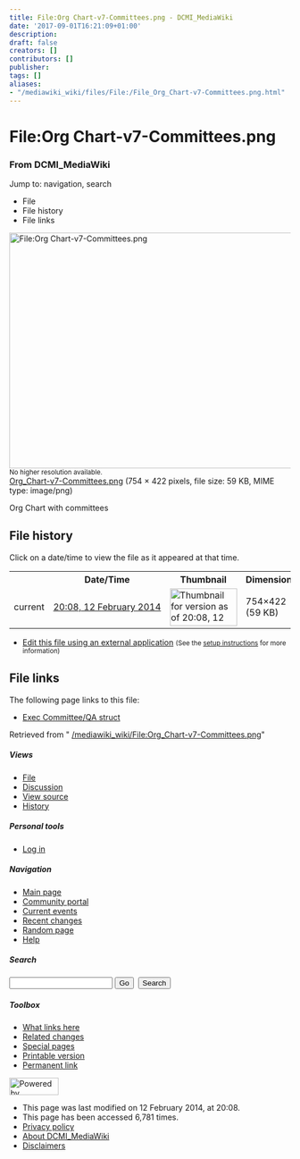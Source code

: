 ```yaml
---
title: File:Org Chart-v7-Committees.png - DCMI_MediaWiki
date: '2017-09-01T16:21:09+01:00'
description: 
draft: false
creators: []
contributors: []
publisher: 
tags: []
aliases:
- "/mediawiki_wiki/files/File:/File_Org_Chart-v7-Committees.png.html"
---
```


<a id="top"></a>
# File:Org Chart-v7-Committees.png

### From DCMI\_MediaWiki

Jump to: navigation, search
<!-- start content -->
- File
- File history
- File links

 [<img alt="File:Org Chart-v7-Committees.png" src="/images/6/64/Org_Chart-v7-Committees.png" width="754" height="422">](/mediawiki_wiki/files/Org_Chart-v7-Committees.png)  
<small>No higher resolution available.</small>  
 [Org\_Chart-v7-Committees.png](/images/6/64/Org_Chart-v7-Committees.png)‎ (754 × 422 pixels, file size: 59 KB, MIME type: image/png)

Org Chart with committees

<!-- 
NewPP limit report
Preprocessor node count: 1/1000000
Post-expand include size: 0/2097152 bytes
Template argument size: 0/2097152 bytes
Expensive parser function count: 0/100
-->
## File history

Click on a date/time to view the file as it appeared at that time.

<table class="wikitable filehistory">
  <tr>
    <td></td>
    <th>Date/Time</th>
    <th>Thumbnail</th>
    <th>Dimensions</th>
    <th>User</th>
    <th>Comment</th>
  </tr>
  <tr>
    <td>current</td>
    <td class="filehistory-selected" style="white-space: nowrap;"><a href="/mediawiki_wiki/files/Org_Chart-v7-Committees.png">20:08, 12 February 2014</a></td>
    <td><a href="/images/6/64/Org_Chart-v7-Committees.png"><img alt="Thumbnail for version as of 20:08, 12 February 2014" src="/images/6/64/Org_Chart-v7-Committees.png" width="120" height="67"></a></td>
    <td>754×422 <span style="white-space: nowrap;">(59 KB)</span>
    </td>
    <td>
      <a href="/index.php?title=User:StuartSutton&amp;action=edit&amp;redlink=1" class="new mw-userlink" title="User:StuartSutton (page does not exist)">StuartSutton</a> <span style="white-space: nowrap;"> <span class="mw-usertoollinks">(<a href="/index.php?title=User_talk:StuartSutton&amp;action=edit&amp;redlink=1" class="new" title="User talk:StuartSutton (page does not exist)">Talk</a> | <a href="/index.php/Special:Contributions/StuartSutton" title="Special:Contributions/StuartSutton">contribs</a>)</span></span>
    </td>
    <td> <span class="comment">(Org Chart with committees)</span>
    </td>
  </tr>
</table>

  

- [Edit this file using an external application](/index.php?title=File:Org_Chart-v7-Committees.png&action=edit&externaledit=true&mode=file "File:Org Chart-v7-Committees.png") <small>(See the <a href="http://www.mediawiki.org/wiki/Manual:External_editors" class="external text" rel="nofollow">setup instructions</a> for more information)</small>

## File links

The following page links to this file:

- [Exec Committee/QA struct](/index.php/Exec_Committee/QA_struct "Exec Committee/QA struct")

Retrieved from " [/mediawiki_wiki/File:Org\_Chart-v7-Committees.png](/mediawiki_wiki/files/File:/File:Org_Chart-v7-Committees.png.html)"

<!-- end content -->

##### Views

- [File](/mediawiki_wiki/files/File:/File:Org_Chart-v7-Committees.png.html "View the file page [c]")
- [Discussion](/index.php?title=File_talk:Org_Chart-v7-Committees.png&action=edit&redlink=1 "Discussion about the content page [t]")
- [View source](/index.php?title=File:Org_Chart-v7-Committees.png&action=edit "This page is protected.
You can view its source [e]")
- [History](/index.php?title=File:Org_Chart-v7-Committees.png&action=history "Past revisions of this page [h]")

##### Personal tools

- [Log in](/index.php?title=Special:UserLogin&returnto=File:Org_Chart-v7-Committees.png "You are encouraged to log in; however, it is not mandatory [o]")

<script type="text/javascript"> if (window.isMSIE55) fixalpha(); </script>

##### Navigation

- [Main page](/index.php/Main_Page "Visit the main page [z]")
- [Community portal](/index.php/DCMI_MediaWiki:Community_portal "About the project, what you can do, where to find things")
- [Current events](/index.php/DCMI_MediaWiki:Current_events "Find background information on current events")
- [Recent changes](/index.php/Special:RecentChanges "The list of recent changes in the wiki [r]")
- [Random page](/index.php/Special:Random "Load a random page [x]")
- [Help](/index.php/Help:Contents "The place to find out")

##### <label for="searchInput">Search</label>

<form action="/index.php" id="searchform">
				<input type="hidden" name="title" value="Special:Search">
				<input id="searchInput" title="Search DCMI_MediaWiki" accesskey="f" type="search" name="search">
				<input type="submit" name="go" class="searchButton" id="searchGoButton" value="Go" title="Go to a page with this exact name if exists"> 
				<input type="submit" name="fulltext" class="searchButton" id="mw-searchButton" value="Search" title="Search the pages for this text">
			</form>

##### Toolbox

- [What links here](/index.php/Special:WhatLinksHere/File:Org_Chart-v7-Committees.png "List of all wiki pages that link here [j]")
- [Related changes](/index.php/Special:RecentChangesLinked/File:Org_Chart-v7-Committees.png "Recent changes in pages linked from this page [k]")
- [Special pages](/index.php/Special:SpecialPages "List of all special pages [q]")
- [Printable version](/index.php?title=File:Org_Chart-v7-Committees.png&printable=yes "Printable version of this page [p]")
- [Permanent link](/index.php?title=File:Org_Chart-v7-Committees.png&oldid=6686 "Permanent link to this revision of the page")

<!-- end of the left (by default at least) column -->

 [<img src="/skins/common/images/poweredby_mediawiki_88x31.png" height="31" width="88" alt="Powered by MediaWiki">](http://www.mediawiki.org/)

- This page was last modified on 12 February 2014, at 20:08.
- This page has been accessed 6,781 times.
- [Privacy policy](/index.php/DCMI_MediaWiki:Privacy_policy "DCMI MediaWiki:Privacy policy")
- [About DCMI\_MediaWiki](/index.php/DCMI_MediaWiki:About "DCMI MediaWiki:About")
- [Disclaimers](/index.php/DCMI_MediaWiki:General_disclaimer "DCMI MediaWiki:General disclaimer")

<script>if (window.runOnloadHook) runOnloadHook();</script><!-- Served in 0.457 secs. -->
